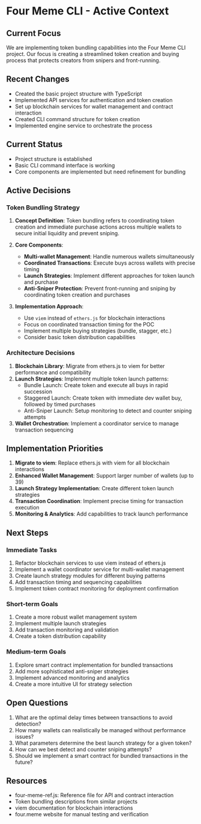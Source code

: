 # Four Meme CLI - Active Context

## Current Focus

We are implementing token bundling capabilities into the Four Meme CLI project. Our focus is creating a streamlined token creation and buying process that protects creators from snipers and front-running.

## Recent Changes

- Created the basic project structure with TypeScript
- Implemented API services for authentication and token creation
- Set up blockchain services for wallet management and contract interaction
- Created CLI command structure for token creation
- Implemented engine service to orchestrate the process

## Current Status

- Project structure is established
- Basic CLI command interface is working
- Core components are implemented but need refinement for bundling

## Active Decisions

### Token Bundling Strategy

1. **Concept Definition**: Token bundling refers to coordinating token creation and immediate purchase actions across multiple wallets to secure initial liquidity and prevent sniping.

2. **Core Components**:

   - **Multi-wallet Management**: Handle numerous wallets simultaneously
   - **Coordinated Transactions**: Execute buys across wallets with precise timing
   - **Launch Strategies**: Implement different approaches for token launch and purchase
   - **Anti-Sniper Protection**: Prevent front-running and sniping by coordinating token creation and purchases

3. **Implementation Approach**:
   - Use `viem` instead of `ethers.js` for blockchain interactions
   - Focus on coordinated transaction timing for the POC
   - Implement multiple buying strategies (bundle, stagger, etc.)
   - Consider basic token distribution capabilities

### Architecture Decisions

1. **Blockchain Library**: Migrate from ethers.js to viem for better performance and compatibility
2. **Launch Strategies**: Implement multiple token launch patterns:
   - Bundle Launch: Create token and execute all buys in rapid succession
   - Staggered Launch: Create token with immediate dev wallet buy, followed by timed purchases
   - Anti-Sniper Launch: Setup monitoring to detect and counter sniping attempts
3. **Wallet Orchestration**: Implement a coordinator service to manage transaction sequencing

## Implementation Priorities

1. **Migrate to viem**: Replace ethers.js with viem for all blockchain interactions
2. **Enhanced Wallet Management**: Support larger number of wallets (up to 39)
3. **Launch Strategy Implementation**: Create different token launch strategies
4. **Transaction Coordination**: Implement precise timing for transaction execution
5. **Monitoring & Analytics**: Add capabilities to track launch performance

## Next Steps

### Immediate Tasks

1. Refactor blockchain services to use viem instead of ethers.js
2. Implement a wallet coordinator service for multi-wallet management
3. Create launch strategy modules for different buying patterns
4. Add transaction timing and sequencing capabilities
5. Implement token contract monitoring for deployment confirmation

### Short-term Goals

1. Create a more robust wallet management system
2. Implement multiple launch strategies
3. Add transaction monitoring and validation
4. Create a token distribution capability

### Medium-term Goals

1. Explore smart contract implementation for bundled transactions
2. Add more sophisticated anti-sniper strategies
3. Implement advanced monitoring and analytics
4. Create a more intuitive UI for strategy selection

## Open Questions

1. What are the optimal delay times between transactions to avoid detection?
2. How many wallets can realistically be managed without performance issues?
3. What parameters determine the best launch strategy for a given token?
4. How can we best detect and counter sniping attempts?
5. Should we implement a smart contract for bundled transactions in the future?

## Resources

- four-meme-ref.js: Reference file for API and contract interaction
- Token bundling descriptions from similar projects
- viem documentation for blockchain interactions
- four.meme website for manual testing and verification
